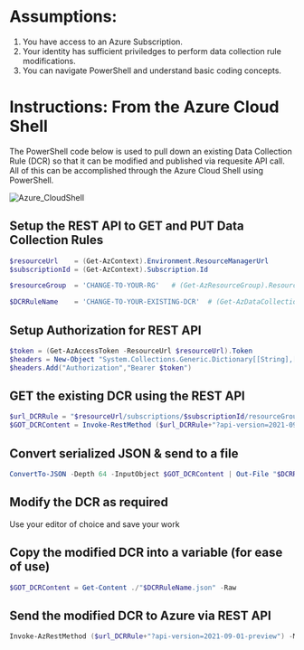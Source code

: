 # Assumptions:
1. You have access to an Azure Subscription.
2. Your identity has sufficient priviledges to perform data collection rule modifications.
3. You can navigate PowerShell and understand basic coding concepts.

# Instructions: From the Azure Cloud Shell
The PowerShell code below is used to pull down an existing Data Collection Rule (DCR) so that it can be modified and published via requesite API call.
All of this can be accomplished through the Azure Cloud Shell using PowerShell.


![Azure_CloudShell](https://user-images.githubusercontent.com/32214072/231885364-9a989838-9ec7-4df3-8cdf-66dd059586f0.png)


## Setup the REST API to GET and PUT Data Collection Rules <br />
```PowerShell
$resourceUrl    = (Get-AzContext).Environment.ResourceManagerUrl
$subscriptionId = (Get-AzContext).Subscription.Id
```

```PowerShell
$resourceGroup  = 'CHANGE-TO-YOUR-RG'   # (Get-AzResourceGroup).ResourceGroupName
```

```PowerShell
$DCRRuleName    = 'CHANGE-TO-YOUR-EXISTING-DCR'  # (Get-AzDataCollectionRule).Name
```

## Setup Authorization for REST API
```PowerShell
$token = (Get-AzAccessToken -ResourceUrl $resourceUrl).Token
$headers = New-Object "System.Collections.Generic.Dictionary[[String],[String]]"
$headers.Add("Authorization","Bearer $token")
```

## GET the existing DCR using the REST API
```PowerShell
$url_DCRRule = "$resourceUrl/subscriptions/$subscriptionId/resourceGroups/$resourceGroup/providers/Microsoft.Insights/dataCollectionRules/$($DCRRuleName)"
$GOT_DCRContent = Invoke-RestMethod ($url_DCRRule+"?api-version=2021-09-01-preview") -Method GET -Headers $headers
```

## Convert serialized JSON & send to a file
```PowerShell
ConvertTo-JSON -Depth 64 -InputObject $GOT_DCRContent | Out-File "$DCRRuleName.json"
```

## Modify the DCR as required
Use your editor of choice and save your work 
 
## Copy the modified DCR into a variable (for ease of use)
```PowerShell
$GOT_DCRContent = Get-Content ./"$DCRRuleName.json" -Raw
```

## Send the modified DCR to Azure via REST API  
```PowerShell
Invoke-AzRestMethod ($url_DCRRule+"?api-version=2021-09-01-preview") -Method PUT -Payload $GOT_DCRContent
```
